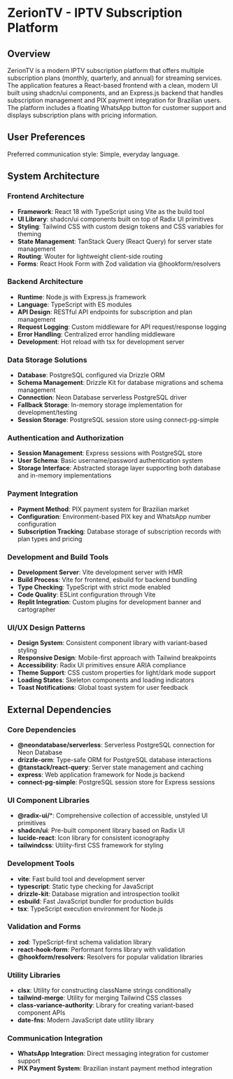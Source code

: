 # ZerionTV - IPTV Subscription Platform

## Overview

ZerionTV is a modern IPTV subscription platform that offers multiple subscription plans (monthly, quarterly, and annual) for streaming services. The application features a React-based frontend with a clean, modern UI built using shadcn/ui components, and an Express.js backend that handles subscription management and PIX payment integration for Brazilian users. The platform includes a floating WhatsApp button for customer support and displays subscription plans with pricing information.

## User Preferences

Preferred communication style: Simple, everyday language.

## System Architecture

### Frontend Architecture
- **Framework**: React 18 with TypeScript using Vite as the build tool
- **UI Library**: shadcn/ui components built on top of Radix UI primitives
- **Styling**: Tailwind CSS with custom design tokens and CSS variables for theming
- **State Management**: TanStack Query (React Query) for server state management
- **Routing**: Wouter for lightweight client-side routing
- **Forms**: React Hook Form with Zod validation via @hookform/resolvers

### Backend Architecture
- **Runtime**: Node.js with Express.js framework
- **Language**: TypeScript with ES modules
- **API Design**: RESTful API endpoints for subscription and plan management
- **Request Logging**: Custom middleware for API request/response logging
- **Error Handling**: Centralized error handling middleware
- **Development**: Hot reload with tsx for development server

### Data Storage Solutions
- **Database**: PostgreSQL configured via Drizzle ORM
- **Schema Management**: Drizzle Kit for database migrations and schema management
- **Connection**: Neon Database serverless PostgreSQL driver
- **Fallback Storage**: In-memory storage implementation for development/testing
- **Session Storage**: PostgreSQL session store using connect-pg-simple

### Authentication and Authorization
- **Session Management**: Express sessions with PostgreSQL store
- **User Schema**: Basic username/password authentication system
- **Storage Interface**: Abstracted storage layer supporting both database and in-memory implementations

### Payment Integration
- **Payment Method**: PIX payment system for Brazilian market
- **Configuration**: Environment-based PIX key and WhatsApp number configuration
- **Subscription Tracking**: Database storage of subscription records with plan types and pricing

### Development and Build Tools
- **Development Server**: Vite development server with HMR
- **Build Process**: Vite for frontend, esbuild for backend bundling
- **Type Checking**: TypeScript with strict mode enabled
- **Code Quality**: ESLint configuration through Vite
- **Replit Integration**: Custom plugins for development banner and cartographer

### UI/UX Design Patterns
- **Design System**: Consistent component library with variant-based styling
- **Responsive Design**: Mobile-first approach with Tailwind breakpoints
- **Accessibility**: Radix UI primitives ensure ARIA compliance
- **Theme Support**: CSS custom properties for light/dark mode support
- **Loading States**: Skeleton components and loading indicators
- **Toast Notifications**: Global toast system for user feedback

## External Dependencies

### Core Dependencies
- **@neondatabase/serverless**: Serverless PostgreSQL connection for Neon Database
- **drizzle-orm**: Type-safe ORM for PostgreSQL database interactions
- **@tanstack/react-query**: Server state management and caching
- **express**: Web application framework for Node.js backend
- **connect-pg-simple**: PostgreSQL session store for Express sessions

### UI Component Libraries
- **@radix-ui/***: Comprehensive collection of accessible, unstyled UI primitives
- **shadcn/ui**: Pre-built component library based on Radix UI
- **lucide-react**: Icon library for consistent iconography
- **tailwindcss**: Utility-first CSS framework for styling

### Development Tools
- **vite**: Fast build tool and development server
- **typescript**: Static type checking for JavaScript
- **drizzle-kit**: Database migration and introspection toolkit
- **esbuild**: Fast JavaScript bundler for production builds
- **tsx**: TypeScript execution environment for Node.js

### Validation and Forms
- **zod**: TypeScript-first schema validation library
- **react-hook-form**: Performant forms library with validation
- **@hookform/resolvers**: Resolvers for popular validation libraries

### Utility Libraries
- **clsx**: Utility for constructing className strings conditionally
- **tailwind-merge**: Utility for merging Tailwind CSS classes
- **class-variance-authority**: Library for creating variant-based component APIs
- **date-fns**: Modern JavaScript date utility library

### Communication Integration
- **WhatsApp Integration**: Direct messaging integration for customer support
- **PIX Payment System**: Brazilian instant payment method integration